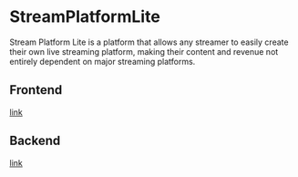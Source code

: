 # StreamPlatformLite
Stream Platform Lite is a platform that allows any streamer to easily create their own live streaming platform, making their content and revenue not entirely dependent on major streaming platforms.

## Frontend
[link](https://github.com/cool9850311/StreamPlatformLite-Frontend)

## Backend
[link](https://github.com/cool9850311/StreamPlatformLite-Backend)

